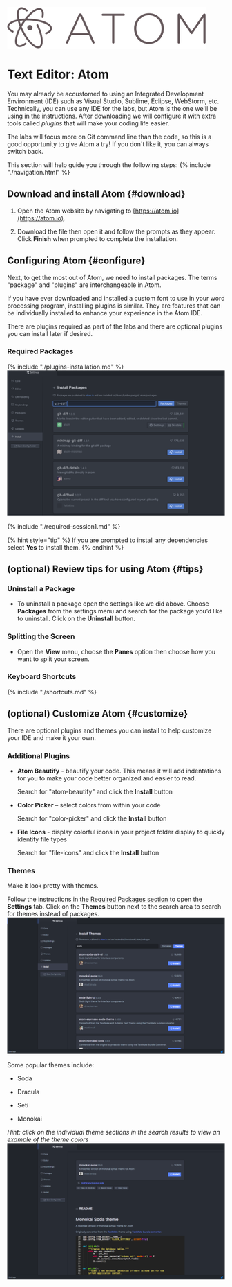 ![](images/atomLogo.png)

# Text Editor: Atom

You may already be accustomed to using an Integrated Development Environment \(IDE\) such as Visual Studio, Sublime, Eclipse, WebStorm, etc.  Technically, you can use any IDE for the labs, but Atom is the one we'll be using in the instructions. After downloading we will configure it with extra tools called _plugins_ that will make your coding life easier.

The labs will focus more on Git command line than the code, so this is a good opportunity to give Atom a try!  If you don't like it, you can always switch back.

This section will help guide you through the following steps:
{% include "./navigation.html" %}

## Download and install Atom {#download}

1. Open the Atom website by navigating to [https://atom.io](https://atom.io).

1. Download the file then open it and follow the prompts as they appear. Click **Finish** when prompted to complete the installation.

## Configuring Atom {#configure}
Next, to get the most out of Atom, we need to install packages. The terms "package" and "plugins" are interchangeable in Atom.

If you have ever downloaded and installed a custom font to use in your word processing program, installing plugins is similar. They are features that can be individually installed to enhance your experience in the Atom IDE.

There are plugins required as part of the labs and there are optional plugins you can install later if desired.


### Required Packages
{% include "./plugins-installation.md" %}
![](images/packageInstall.png)

{% include "./required-session1.md" %}

{% hint style="tip" %}
If you are prompted to install any dependencies select **Yes** to install them.
{% endhint %}


## (optional) Review tips for using Atom {#tips}

### Uninstall a Package
 * To uninstall a package open the settings like we did above.  Choose **Packages** from the settings menu and search for the package you’d like to uninstall.  Click on the **Uninstall** button.

### Splitting the Screen
 * Open the **View** menu, choose the **Panes** option then choose how you want to split your screen.

### Keyboard Shortcuts
{% include "./shortcuts.md" %}

## (optional) Customize Atom {#customize}
There are optional plugins and themes you can install to help customize your IDE and make it your own.

### Additional Plugins
* **Atom Beautify** - beautify your code.  This means it will add indentations for you to make your code better organized and easier to read.

  Search for "atom-beautify" and click the **Install** button

* **Color Picker** – select colors from within your code

  Search for "color-picker" and click the **Install** button

* **File Icons** - display colorful icons in your project folder display to quickly identify file types

  Search for "file-icons" and click the **Install** button

### Themes
Make it look pretty with themes.

Follow the instructions in the [Required Packages section](#required-packages) to open the **Settings** tab. Click on the **Themes** button next to the search area to search for themes instead of packages.  
  ![](images/themeInstall.png)

  Some popular themes include:

  * Soda

  * Dracula

  * Seti

  * Monokai

  _Hint: click on the individual theme sections in the search results to view an example of the theme colors_  
  ![](images/viewTheme.png)
